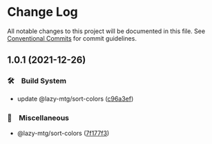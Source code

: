 # Change Log

All notable changes to this project will be documented in this file.
See [Conventional Commits](https://conventionalcommits.org) for commit guidelines.

## 1.0.1 (2021-12-26)


### 🛠　Build System

* update @lazy-mtg/sort-colors ([c96a3ef](https://github.com/bluelovers/ws-mtg/commit/c96a3ef8f333538d05ba58adcc0811df2217f8cf))


### 🔖　Miscellaneous

* @lazy-mtg/sort-colors ([7f177f3](https://github.com/bluelovers/ws-mtg/commit/7f177f3ec761056dd116f6ec90de4b384aa9978f))
